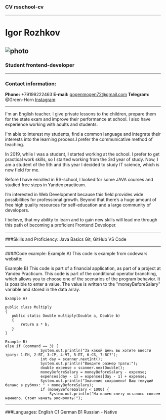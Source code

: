 ### CV rsschool-cv
---
# Igor Rozhkov 
![photo](img\IMG_0089.jpg"title")
---
### Student frontend-developer
---
### Contact information:
__Phone:__ +79199222463
__E-mail:__ gogenmogen72@gmail.com
__Telegram:__ @Green-Horn
[Instagram](https://www.instagram.com/mr.gog/ "Push me")

___

I'm an English teacher. I give private lessons to the children, prepare them for the state exam and improve their performance at school. I also have experience working with adults and students. 

I'm able to interest my students, find a common language and integrate their interests into the learning process.I prefer the communicative method of teaching.

In 2019, while I was a student, I started working at the school. I prefer to get practical work skills, so I started working from the 3rd year of study.
Now, I am a student of the 5th and this year I decided to study IT science, which is new field for me.

Before I have enrolled in RS-school, I looked for some JAVA courses and studied free steps in Yandex practicum.

I’m interested in Web Development because this field provides wide possibilities for professional growth. 
Beyond that  there’s a huge amount of free high quality resources for self-education and a large community of developers.


I believe, that my ability to learn and to gain new skills will lead me through this path of becoming a proficient Frontend Developer.
___
###Skills and Proficiency:
Java Basics
Git, GitHub
VS Code
___

####Code example:
Example A)
This code is example from codewars website:


Example B)
This code is part of a financial application, as part of a project at Yandex Practicum.
This code is part of the conditional operator branching, which allows you to choose one of the scenarios of the program behavior. It is possible to enter a value. The value is written to the "moneyBeforeSalary" variable and stored in the data array.

```
Example A)

public class Multiply
{
   public static Double multiply(Double a, Double b)
   {
       return a * b;
   }
}

Example B)
else if (command == 3) {
                System.out.println("За какой день вы хотите ввести трату: 1-ПН, 2-ВТ, 3-СР, 4-ЧТ, 5-ПТ, 6-СБ, 7-ВС?");
                int day = scanner.nextInt();
                System.out.println("Введите размер траты:");
                double expense = scanner.nextDouble();
                moneyBeforeSalary = moneyBeforeSalary - expense;
                expenses[day - 1] = expenses[day - 1] + expense;
                System.out.println("Значение сохранено! Ваш текущий баланс в рублях: " + moneyBeforeSalary);
                if (moneyBeforeSalary < 1000) {
                    System.out.println("На вашем счету осталось совсем немного. Стоит начать экономить!");
```
____
###Languages:
English C1
German B1
Russian - Native